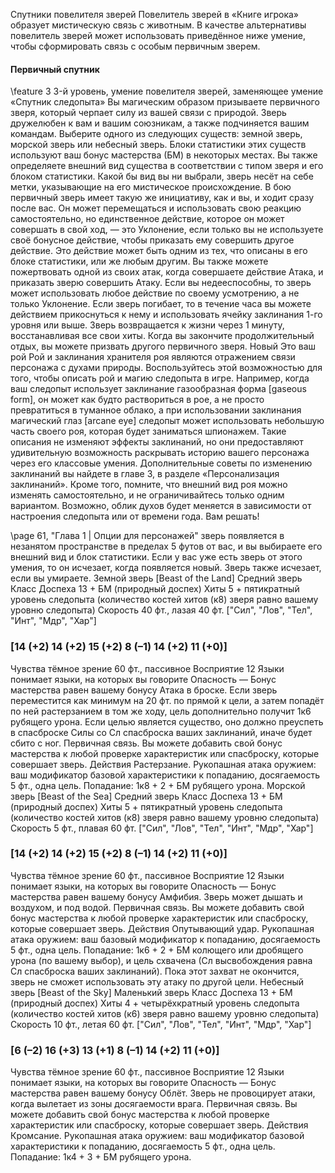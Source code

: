 <!-- todo formatting -->
Спутники повелителя зверей
Повелитель зверей в «Книге игрока» образует мистическую связь с животным. В качестве альтернативы повелитель зверей может использовать приведённое ниже умение, чтобы сформировать связь с особым первичным зверем.
#### Первичный спутник
\feature 3
3-й уровень, умение повелителя зверей, заменяющее умение «Спутник следопыта»
Вы магическим образом призываете первичного зверя, который черпает силу из вашей связи с природой. Зверь дружелюбен к вам и вашим союзникам, а также подчиняется вашим командам.
Выберите одного из следующих существ: земной зверь, морской зверь или небесный зверь. Блоки статистики этих существ используют ваш бонус мастерства (БМ) в некоторых местах. Вы также определяете внешний вид существа в соответствии с типом зверя и его блоком статистики. Какой бы вид вы ни выбрали, зверь несёт на себе метки, указывающие на его мистическое происхождение.
В бою первичный зверь имеет такую же инициативу, как и вы, и ходит сразу после вас. Он может перемещаться и использовать свою реакцию самостоятельно, но единственное действие, которое он может совершать в свой ход, — это Уклонение, если только вы не используете своё бонусное действие, чтобы приказать ему совершить другое действие.
Это действие может быть одним из тех, что описаны в его блоке статистики, или же любым другим.
Вы также можете пожертвовать одной из своих атак, когда совершаете действие Атака, и приказать зверю совершить Атаку. Если вы недееспособны, то зверь может использовать любое действие по своему усмотрению, а не только Уклонение.
Если зверь погибает, то в течение часа вы можете действием прикоснуться к нему и использовать ячейку заклинания 1-го уровня или выше. Зверь возвращается к жизни через 1 минуту, восстанавливая все свои хиты.
Когда вы закончите продолжительный отдых, вы можете призвать другого первичного зверя. Новый
Это ваш рой
Рой и заклинания хранителя роя являются отражением связи персонажа с духами природы.
Воспользуйтесь этой возможностью для того, чтобы описать рой и магию следопыта в игре. Например, когда ваш следопыт использует заклинание газообразная форма [gaseous form], он может как будто раствориться в рое, а не просто превратиться в туманное облако, а при использовании заклинания магический глаз [arcane eye] следопыт может использовать небольшую часть своего роя, которая будет заниматься шпионажем. Такие описания не изменяют эффекты заклинаний, но они предоставляют удивительную возможность раскрывать историю вашего персонажа через его классовые умения.
Дополнительные советы по изменению заклинаний вы найдете в главе 3, в разделе «Персонализация заклинаний».
Кроме того, помните, что внешний вид роя можно изменять самостоятельно, и не ограничивайтесь только одним вариантом. Возможно, облик духов будет меняется в зависимости от настроения следопыта или от времени года. Вам решать!

\page 61, "Глава 1 | Опции для персонажей"
зверь появляется в незанятом пространстве в пределах 5 футов от вас, и вы выбираете его внешний вид и блок статистики. Если у вас уже есть зверь от этого умения, то он исчезает, когда появляется новый. Зверь также исчезает, если вы умираете.
Земной зверь
[Beast of the Land]
Средний зверь
Класс Доспеха 13 + БМ (природный доспех)
Хиты 5 + пятикратный уровень следопыта (количество костей хитов (к8) зверя равно вашему уровню следопыта)
Скорость 40 фт., лазая 40 фт.
["Сил", "Лов", "Тел", "Инт", "Мдр", "Хар"]

### [14 (+2) 14 (+2) 15 (+2) 8 (–1) 14 (+2) 11 (+0)]
Чувства тёмное зрение 60 фт., пассивное Восприятие 12
Языки понимает языки, на которых вы говорите
Опасность —
Бонус мастерства равен вашему бонусу
Атака в броске. Если зверь переместится как минимум на 20 фт. по прямой к цели, а затем попадёт по ней растерзанием в том же ходу, цель дополнительно получит
1к6 рубящего урона. Если целью является существо, оно должно преуспеть в спасброске Силы со Сл спасброска ваших заклинаний, иначе будет сбито с ног.
Первичная связь. Вы можете добавить свой бонус мастерства к любой проверке характеристик или спасброску, которые совершает зверь.
Действия
Растерзание. Рукопашная атака оружием: ваш модификатор базовой характеристики к попаданию, досягаемость 5 фт., одна цель. Попадание: 1к8 + 2 + БМ рубящего урона.
Морской зверь
[Beast of the Sea]
Средний зверь
Класс Доспеха 13 + БМ (природный доспех)
Хиты 5 + пятикратный уровень следопыта (количество костей хитов (к8) зверя равно вашему уровню следопыта)
Скорость 5 фт., плавая 60 фт.
["Сил", "Лов", "Тел", "Инт", "Мдр", "Хар"]

### [14 (+2) 14 (+2) 15 (+2) 8 (–1) 14 (+2) 11 (+0)]
Чувства тёмное зрение 60 фт., пассивное Восприятие 12
Языки понимает языки, на которых вы говорите
Опасность —
Бонус мастерства равен вашему бонусу
Амфибия. Зверь может дышать и воздухом, и под водой.
Первичная связь. Вы можете добавить свой бонус мастерства к любой проверке характеристик или спасброску, которые совершает зверь.
Действия
Опутывающий удар. Рукопашная атака оружием: ваш базовый модификатор к попаданию, досягаемость 5 фт., одна цель. Попадание: 1к6 + 2 + БМ колющего или дробящего урона (по вашему выбор), и цель схвачена (Сл высвобождения равна Сл спасброска ваших заклинаний).
Пока этот захват не окончится, зверь не сможет использовать эту атаку по другой цели.
Небесный зверь
[Beast of the Sky]
Маленький зверь
Класс Доспеха 13 + БМ (природный доспех)
Хиты 4 + четырёхкратный уровень следопыта (количество костей хитов (к6) зверя равно вашему уровню следопыта)
Скорость 10 фт., летая 60 фт.
["Сил", "Лов", "Тел", "Инт", "Мдр", "Хар"]

### [6 (–2) 16 (+3) 13 (+1) 8 (–1) 14 (+2) 11 (+0)]
Чувства тёмное зрение 60 фт., пассивное Восприятие 12
Языки понимает языки, на которых вы говорите
Опасность —
Бонус мастерства равен вашему бонусу
Облёт. Зверь не провоцирует атаки, когда вылетает из зоны досягаемости врага.
Первичная связь. Вы можете добавить свой бонус мастерства к любой проверке характеристик или спасброску, которые совершает зверь.
Действия
Кромсание. Рукопашная атака оружием: ваш модификатор базовой характеристики к попаданию, досягаемость 5 фт., одна цель. Попадание: 1к4 + 3 + БМ рубящего урона.

